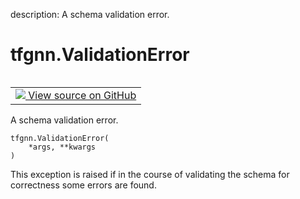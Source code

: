 description: A schema validation error.

<div itemscope itemtype="http://developers.google.com/ReferenceObject">
<meta itemprop="name" content="tfgnn.ValidationError" />
<meta itemprop="path" content="Stable" />
<meta itemprop="property" content="__init__"/>
<meta itemprop="property" content="__new__"/>
</div>

# tfgnn.ValidationError

<!-- Insert buttons and diff -->

<table class="tfo-notebook-buttons tfo-api nocontent" align="left">
<td>
  <a target="_blank" href="https://github.com/tensorflow/gnn/tree/master/tensorflow_gnn/graph/schema_validation.py#L26-L31">
    <img src="https://www.tensorflow.org/images/GitHub-Mark-32px.png" />
    View source on GitHub
  </a>
</td>
</table>



A schema validation error.

<pre class="devsite-click-to-copy prettyprint lang-py tfo-signature-link">
<code>tfgnn.ValidationError(
    *args, **kwargs
)
</code></pre>



<!-- Placeholder for "Used in" -->

This exception is raised if in the course of validating the schema for
correctness some errors are found.

